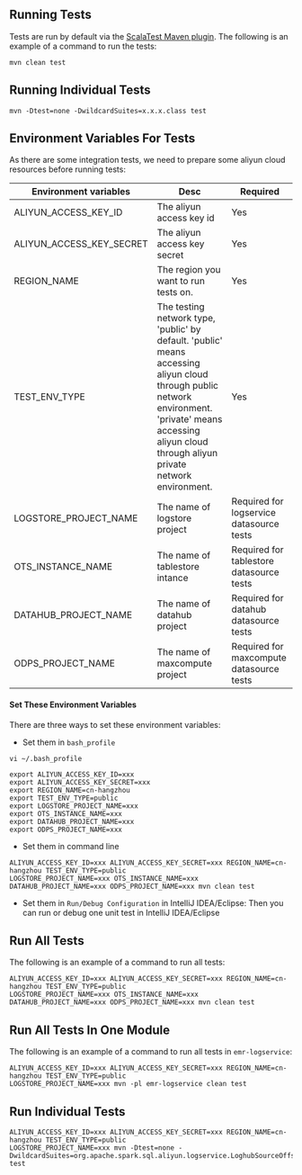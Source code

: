 ## Running Tests

Tests are run by default via the [ScalaTest Maven plugin](http://www.scalatest.org/user_guide/using_the_scalatest_maven_plugin).
The following is an example of a command to run the tests:

```
mvn clean test
``` 

## Running Individual Tests

```
mvn -Dtest=none -DwildcardSuites=x.x.x.class test
```

## Environment Variables For Tests

As there are some integration tests, we need to prepare some aliyun cloud resources before running tests:

| Environment variables | Desc| Required|
|---|---|---|
|ALIYUN_ACCESS_KEY_ID| The aliyun access key id | Yes|
|ALIYUN_ACCESS_KEY_SECRET|The aliyun access key secret | Yes |
|REGION_NAME| The region you want to run tests on. | Yes |
|TEST_ENV_TYPE| The testing network type, 'public' by default. 'public' means accessing aliyun cloud through public network environment. 'private' means accessing aliyun cloud through aliyun private network environment.| Yes|
|LOGSTORE_PROJECT_NAME|The name of logstore project| Required for logservice datasource tests|
|OTS_INSTANCE_NAME| The name of tablestore intance | Required for tablestore datasource tests|
|DATAHUB_PROJECT_NAME| The name of datahub project | Required for datahub datasource tests|
|ODPS_PROJECT_NAME| The name of maxcompute project | Required for maxcompute datasource tests |

#### Set These Environment Variables

There are three ways to set these environment variables:

- Set them in `bash_profile`
```
vi ~/.bash_profile

export ALIYUN_ACCESS_KEY_ID=xxx
export ALIYUN_ACCESS_KEY_SECRET=xxx
export REGION_NAME=cn-hangzhou
export TEST_ENV_TYPE=public
export LOGSTORE_PROJECT_NAME=xxx
export OTS_INSTANCE_NAME=xxx
export DATAHUB_PROJECT_NAME=xxx
export ODPS_PROJECT_NAME=xxx
```
- Set them in command line
```
ALIYUN_ACCESS_KEY_ID=xxx ALIYUN_ACCESS_KEY_SECRET=xxx REGION_NAME=cn-hangzhou TEST_ENV_TYPE=public
LOGSTORE_PROJECT_NAME=xxx OTS_INSTANCE_NAME=xxx DATAHUB_PROJECT_NAME=xxx ODPS_PROJECT_NAME=xxx mvn clean test
```
- Set them in `Run/Debug Configuration` in IntelliJ IDEA/Eclipse: Then you can run or debug one unit test in IntelliJ IDEA/Eclipse

## Run All Tests

The following is an example of a command to run all tests:

```
ALIYUN_ACCESS_KEY_ID=xxx ALIYUN_ACCESS_KEY_SECRET=xxx REGION_NAME=cn-hangzhou TEST_ENV_TYPE=public
LOGSTORE_PROJECT_NAME=xxx OTS_INSTANCE_NAME=xxx DATAHUB_PROJECT_NAME=xxx ODPS_PROJECT_NAME=xxx mvn clean test
```

## Run All Tests In One Module

The following is an example of a command to run all tests in `emr-logservice`:

```
ALIYUN_ACCESS_KEY_ID=xxx ALIYUN_ACCESS_KEY_SECRET=xxx REGION_NAME=cn-hangzhou TEST_ENV_TYPE=public
LOGSTORE_PROJECT_NAME=xxx mvn -pl emr-logservice clean test
```

## Run Individual Tests

```
ALIYUN_ACCESS_KEY_ID=xxx ALIYUN_ACCESS_KEY_SECRET=xxx REGION_NAME=cn-hangzhou TEST_ENV_TYPE=public
LOGSTORE_PROJECT_NAME=xxx mvn -Dtest=none -DwildcardSuites=org.apache.spark.sql.aliyun.logservice.LoghubSourceOffsetSuite test
```